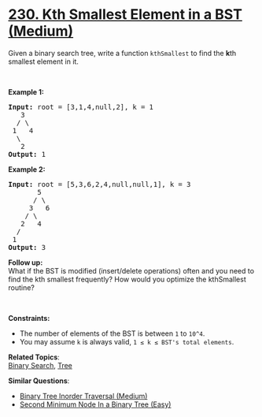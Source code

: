 # [230. Kth Smallest Element in a BST (Medium)](https://leetcode.com/problems/kth-smallest-element-in-a-bst/)

<p>Given a binary search tree, write a function <code>kthSmallest</code> to find the <b>k</b>th smallest element in it.</p>

<p>&nbsp;</p>

<p><strong>Example 1:</strong></p>

<pre><strong>Input:</strong> root = [3,1,4,null,2], k = 1
   3
  / \
 1   4
  \
&nbsp;  2
<strong>Output:</strong> 1</pre>

<p><strong>Example 2:</strong></p>

<pre><strong>Input:</strong> root = [5,3,6,2,4,null,null,1], k = 3
       5
      / \
     3   6
    / \
   2   4
  /
 1
<strong>Output:</strong> 3
</pre>

<p><b>Follow up:</b><br>
What if the BST is modified (insert/delete operations) often and you need to find the kth smallest frequently? How would you optimize the kthSmallest routine?</p>

<p>&nbsp;</p>
<p><strong>Constraints:</strong></p>

<ul>
	<li>The number of elements of the BST is between <code>1</code> to <code>10^4</code>.</li>
	<li>You may assume <code>k</code> is always valid, <code>1 ≤ k ≤ BST's total elements</code>.</li>
</ul>

**Related Topics**:  
[Binary Search](https://leetcode.com/tag/binary-search/), [Tree](https://leetcode.com/tag/tree/)

**Similar Questions**:

- [Binary Tree Inorder Traversal (Medium)](https://leetcode.com/problems/binary-tree-inorder-traversal/)
- [Second Minimum Node In a Binary Tree (Easy)](https://leetcode.com/problems/second-minimum-node-in-a-binary-tree/)
